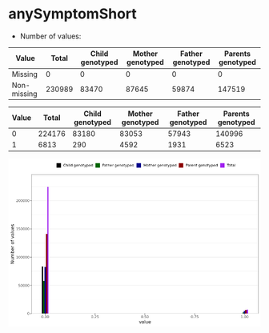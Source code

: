# anySymptomShort
- Number of values:

| Value | Total | Child genotyped | Mother genotyped | Father genotyped | Parents genotyped |
| ----- | ----- | --------------- | ---------------- | ---------------- |---------------- |
| Missing | 0 | 0 | 0 | 0 | 0 |
| Non-missing | 230989 | 83470 | 87645 | 59874 | 147519 |

| Value | Total | Child genotyped | Mother genotyped | Father genotyped | Parents genotyped |
| ----- | ----- | --------------- | ---------------- | ---------------- |---------------- |
| 0 | 224176 | 83180 | 83053 | 57943 | 140996 |
| 1 | 6813 | 290 | 4592 | 1931 | 6523 |



![](anySymptomShort_n.png)



